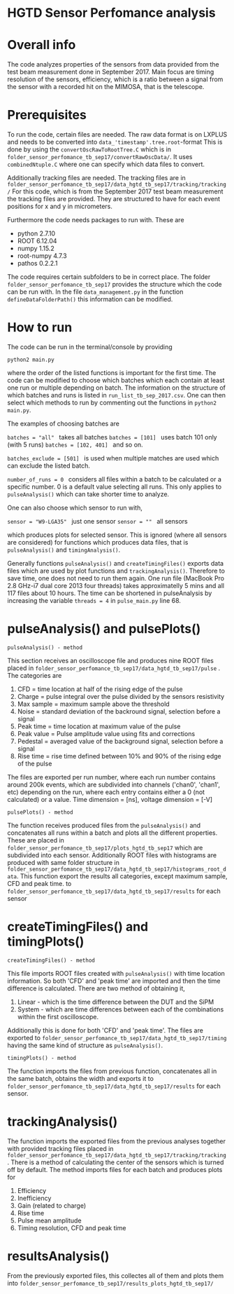 # HGTD Sensor Perfomance analysis


# Overall info

The code analyzes properties of the sensors from data provided from the test beam measurement done in September 2017. 
Main focus are timing resolution of the sensors, efficiency, which is a ratio between a signal from the sensor with a recorded 
hit on the MIMOSA, that is the telescope.


# Prerequisites

To run the code, certain files are needed. The raw data format is on LXPLUS and needs to be converted into ```data_'timestamp'.tree.root```-format
This is done by using the  ```convertOscRawToRootTree.C``` which is in  ```folder_sensor_perfomance_tb_sep17/convertRawOscData/```. 
It uses ```combinedNtuple.C``` where one can specify which data files to convert.

Additionally tracking files are needed. The tracking files are in  ```folder_sensor_perfomance_tb_sep17/data_hgtd_tb_sep17/tracking/tracking/``` For this code, which is from the September 2017 test beam measurement the tracking files are provided. They are structured to have for each event positions for x and y in micrometers. 



Furthermore the code needs packages to run with. These are

- python 2.7.10
- ROOT 6.12.04
- numpy 1.15.2
- root-numpy 4.7.3
- pathos 0.2.2.1



The code requires certain subfolders to be in correct place. The folder ```folder_sensor_perfomance_tb_sep17``` provides the structure
which the code can be run with. In the file ```data_management.py``` in the function ```defineDataFolderPath()```
this information can be modified.



# How to run


The code can be run in the terminal/console by providing

```python2 main.py```

where the order of the listed functions is important for the first time. The code can be modified to choose which batches which each
contain at least one run or multiple depending on batch. The information on the structure of which batches and runs is
listed in ```run_list_tb_sep_2017.csv```.  One can then select which methods to run by commenting out the functions in  ```python2 main.py```.

The examples of choosing batches are

```batches = "all" ``` takes all batches
```batches = [101] ``` uses batch 101 only (with 5 runs)
```batches = [102, 401] ``` and so on.

```batches_exclude = [501] ``` is used when multiple matches are used which can exclude the listed batch.

```number_of_runs = 0 ``` considers all files within a batch to be calculated or a specific number. 0 is a default value selecting all runs. This only applies to ```pulseAnalysis()``` which can take shorter time to analyze.


One can also choose which sensor to run with, 

```sensor = "W9-LGA35" ``` just one sensor
```sensor = "" ``` all sensors 

which produces plots for selected sensor. This is ignored (where all sensors are considered) for functions which produces data files, that is  ```pulseAnalysis()``` and  ```timingAnalysis()```.

Generally functions ```pulseAnalysis()``` and  ```createTimingFiles()``` exports data files which are used by plot functions and ```trackingAnalysis()```. Therefore to save time, one does not need to run them again.
One run file (MacBook Pro 2.8 GHz-i7 dual core 2013 four threads) takes approximatelly 5 mins and all 117 files about 10 hours. The time can be shortened in pulseAnalysis by increasing the variable ```threads = 4``` in ```pulse_main.py``` line 68.


# pulseAnalysis() and pulsePlots()

```pulseAnalysis() - method```

This section receives an oscilloscope file and produces nine ROOT files placed in   ```folder_sensor_perfomance_tb_sep17/data_hgtd_tb_sep17/pulse``` . The categories are

1. CFD = time location at half of the rising edge of the pulse
2. Charge = pulse integral over the pulse divided by the sensors resistivity
3. Max sample = maximum sample above the threshold
4. Noise = standard deviation of the backround signal, selection before a signal
5. Peak time = time location at maximum value of the pulse
6. Peak value = Pulse amplitude value using fits and corrections
7. Pedestal = averaged value of the background signal, selection before a signal
8. Rise time = rise time defined between 10% and 90% of the rising edge of the pulse

The files are exported per run number, where each run number contains around 200k events, which are subdivided
into channels ('chan0', 'chan1', etc) depending on the run, where each entry contains either a 0 (not calculated) or a value.
Time dimension = [ns], voltage dimension = [-V]

 ```pulsePlots() - method```
 
The function receives produced files from the   ```pulseAnalysis()``` and concatenates all runs within a batch and plots all the different properties. These are placed in ```folder_sensor_perfomance_tb_sep17/plots_hgtd_tb_sep17``` which are subdivided into each sensor. Additionally ROOT files with histograms are produced with same folder structure in ```folder_sensor_perfomance_tb_sep17/data_hgtd_tb_sep17/histograms_root_data```. This function export the results all categories, except maximum sample, CFD and peak time. to ```folder_sensor_perfomance_tb_sep17/data_hgtd_tb_sep17/results``` for each sensor



# createTimingFiles() and timingPlots()

  ```createTimingFiles() - method```
  
This file imports ROOT files created with ```pulseAnalysis()``` with time location information. So both 'CFD' and 'peak time' are imported and then the time difference is calculated. There are two method of obtaining it,
  1. Linear - which is the time difference between the DUT and the SiPM
  2. System - which are time differences between each of the combinations within the first oscilloscope.
  
Additionally this is done for both 'CFD' and 'peak time'. The files are exported to ```folder_sensor_perfomance_tb_sep17/data_hgtd_tb_sep17/timing``` having the same kind of structure as ```pulseAnalysis()```.

  ```timingPlots() - method```

The function imports the files from previous function, concatenates all in the same batch, obtains the width and exports it to ```folder_sensor_perfomance_tb_sep17/data_hgtd_tb_sep17/results``` for each sensor.



# trackingAnalysis()

The function imports the exported files from the previous analyses together with provided tracking files placed in 
 ```folder_sensor_perfomance_tb_sep17/data_hgtd_tb_sep17/tracking/tracking```. There is a method
 of calculating the center of the sensors which is turned off by default. The method imports files for each batch and produces plots for
 1. Efficiency
 2. Inefficiency
 3. Gain (related to charge)
 4. Rise time
 5. Pulse mean amplitude
 6. Timing resolution, CFD and peak time
 
 
# resultsAnalysis()

From the previously exported files, this collectes all of them and plots them into  ```folder_sensor_perfomance_tb_sep17/results_plots_hgtd_tb_sep17/```
